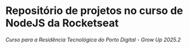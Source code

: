 <h1>Repositório de projetos no curso de NodeJS da Rocketseat</h1>

<h6>Curso para a Residência Tecnológica do Porto Digital - Grow Up 2025.2</h6>
